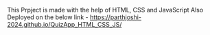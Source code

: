 This Prpject is made with the help of HTML, CSS and JavaScript
Also Deployed on the below link - 
https://parthjoshi-2024.github.io/QuizApp_HTML_CSS_JS/
